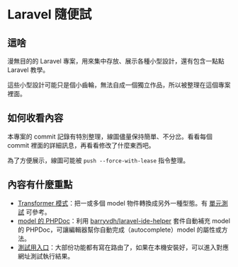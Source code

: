 # Laravel 隨便試

## 這啥

漫無目的的 Laravel 專案，用來集中存放、展示各種小型設計，還有包含一點點 Laravel 教學。

這些小型設計可能只是個小齒輪，無法自成一個獨立作品，所以被整理在這個專案裡面。

## 如何收看內容

本專案的 commit 記錄有特別整理，線圖儘量保持簡單、不分岔。看看每個 commit 裡面的詳細訊息，再看看修改了什麼東西吧。

為了方便展示，線圖可能被 `push --force-with-lease` 指令整理。

## 內容有什麼重點

* [Transformer 模式](app/Transformers/BaseTransformer.php)：把一或多個 model 物件轉換成另外一種型態。有 [單元測試](tests/Unit/MailTransformerTest.php) 可參考。
* [model 的 PHPDoc](app/Models/Mail.php)：利用 [barryvdh/laravel-ide-helper](https://packagist.org/packages/barryvdh/laravel-ide-helper) 套件自動補充 model 的 PHPDoc，可讓編輯器幫你自動完成（autocomplete）model 的屬性或方法。
* [測試用入口](routes/api.php)：大部份功能都有寫在路由了，如果在本機安裝好，可以進入對應網址測試執行結果。
